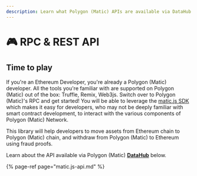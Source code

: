 ```yaml
---
description: Learn what Polygon (Matic) APIs are available via DataHub and how to use them
---
```


# 🎮 RPC & REST API

## Time to play

If you're an Ethereum Developer, you're already a Polygon \(Matic\) developer. All the tools you're familiar with are supported on Polygon \(Matic\) out of the box: Truffle, Remix, Web3js. Switch over to Polygon \(Matic\)'s RPC and get started! You will be able to leverage the [matic.js SDK](https://github.com/maticnetwork/matic.js) which makes it easy for developers, who may not be deeply familiar with smart contract development, to interact with the various components of Polygon \(Matic\) Network.

This library will help developers to move assets from Ethereum chain to Polygon \(Matic\) chain, and withdraw from Polygon \(Matic\) to Ethereum using fraud proofs.

Learn about the API available via Polygon \(Matic\) [**DataHub**](https://datahub.figment.io/sign_up?service=matic) below.

{% page-ref page="matic.js-api.md" %}

